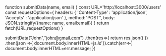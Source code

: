 
function submitData(name, email) {
    const URL='http://localhost:3000/users'
    const requestOptions={
        headers: {
            'Content-Type' : 'application/json',
            'Accepts' : 'application/json'
        },
        method:"POST",
        body: JSON.stringify({name: name, email:email})
    }
    return fetch(URL,requestOptions)
}

submitData("John","john@gmail.com")
.then(res=>{
    return res.json()
})
.then(json =>{
    document.body.innerHTML=js._id_
}).catch(err=>{
    document.body.innerHTML=err.message;
})
    